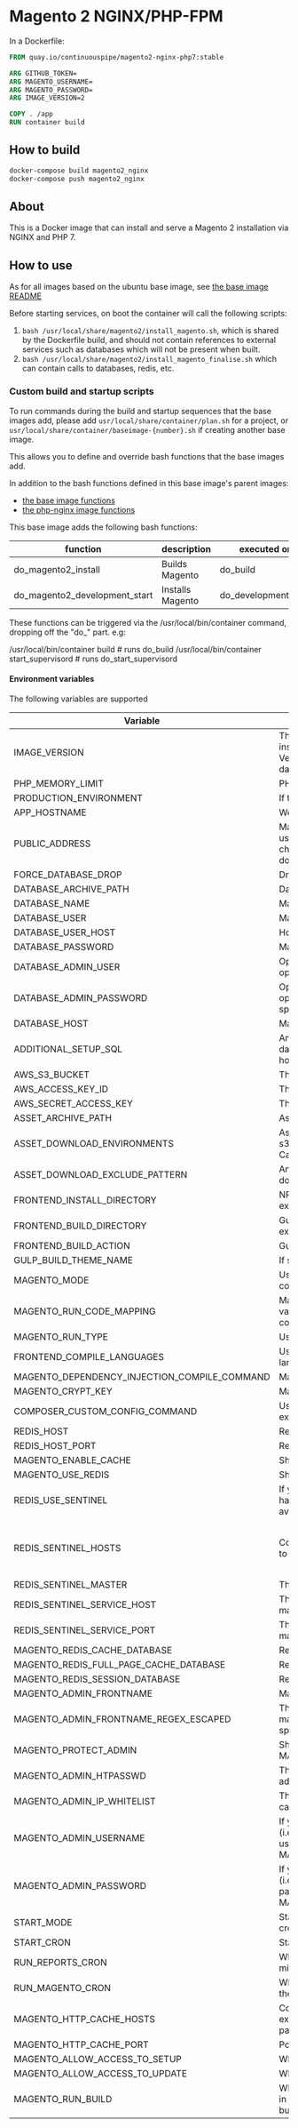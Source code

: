 # Magento 2 NGINX/PHP-FPM

In a Dockerfile:
```Dockerfile
FROM quay.io/continuouspipe/magento2-nginx-php7:stable

ARG GITHUB_TOKEN=
ARG MAGENTO_USERNAME=
ARG MAGENTO_PASSWORD=
ARG IMAGE_VERSION=2

COPY . /app
RUN container build
```

## How to build
```bash
docker-compose build magento2_nginx
docker-compose push magento2_nginx
```

## About

This is a Docker image that can install and serve a Magento 2 installation via NGINX and PHP 7.

## How to use

As for all images based on the ubuntu base image, see
[the base image README](../../ubuntu/16.04/README.md)

Before starting services, on boot the container will call the following scripts:

1. `bash /usr/local/share/magento2/install_magento.sh`, which is shared by the Dockerfile build, and should not contain
   references to external services such as databases which will not be present when built.
2. `bash /usr/local/share/magento2/install_magento_finalise.sh` which can contain calls to databases, redis, etc.

### Custom build and startup scripts

To run commands during the build and startup sequences that the base images add,
please add `usr/local/share/container/plan.sh` for a project, or
`usr/local/share/container/baseimage-{number}.sh` if creating another base image.

This allows you to define and override bash functions that the base images add.

In addition to the bash functions defined in this base image's parent images:
* [the base image functions](../../ubuntu/16.04/README.md#custom-build-and-startup-scripts)
* [the php-nginx image functions](../../php-nginx/README.md#custom-build-and-startup-scripts)

This base image adds the following bash functions:

function | description | executed on
--- | --- | ---
do_magento2_install | Builds Magento | do_build
do_magento2_development_start | Installs Magento | do_development_start

These functions can be triggered via the /usr/local/bin/container command, dropping off the "do_" part. e.g:

/usr/local/bin/container build # runs do_build
/usr/local/bin/container start_supervisord # runs do_start_supervisord

#### Environment variables

The following variables are supported

Variable | Description | Expected values | Default
--- | --- | --- | ----
IMAGE_VERSION | The docker image version to use. Version 1 uses the install_magento*.sh scripts which can be hard to customise. Version 2 uses magento_functions.sh and does a temporary database installation during the "build" phase. | 1/2 | 1
PHP_MEMORY_LIMIT | PHP memory limit | - | 768M
PRODUCTION_ENVIRONMENT | If true, magento DI will be compiled | true/false | false
APP_HOSTNAME | Web server's host name | \<projectname\>.docker | magento.docker
PUBLIC_ADDRESS | Magento base URL. Note that an underscore should not be used due to magento admin login using PHP's filter_var to check for domain validity. "_" is not a valid character in a domain name. |  https://\<projectname\>.docker/ | https://magento.docker/
FORCE_DATABASE_DROP | Drops the existing database before importing from assets | true/false | false
DATABASE_ARCHIVE_PATH | Database dump's archive path | relative path | tools/assets/development/magentodb.sql.gz
DATABASE_NAME | Magento database name | - | magentodb
DATABASE_USER | Magento database user | - | magento
DATABASE_USER_HOST | Host for the DATABASE_USER to be granted access from | hostname/ip/wildcard | %
DATABASE_PASSWORD | Magento database password | - | magento
DATABASE_ADMIN_USER | Optional MySQL database password to perform DBA operations, DATABASE_USER will be used if not specified | - | -
DATABASE_ADMIN_PASSWORD | Optional MySQL database password to perform DBA operations, DATABASE_PASSWORD will be used if not specified | - | -
DATABASE_HOST | Magento database host | - | database
ADDITIONAL_SETUP_SQL | Any additional SQL query which should be executed after database import (changing base URLs and setting varnish host/port is added by default) | SQL Query | - 
AWS_S3_BUCKET | The S3 bucket to download assets from | string | empty
AWS_ACCESS_KEY_ID | The S3 access key ID to connect to the S3 bucket as. | string | empty
AWS_SECRET_ACCESS_KEY | The S3 secret access key to connect to the S3 bucket as. | string | empty
ASSET_ARCHIVE_PATH | Asset files archive path | relative path | tools/assets/development/media.files.tgz 
ASSET_DOWNLOAD_ENVIRONMENTS | Assets will be downloaded for this environment name (i.e. s3://AWS_S3_BUCKET/ASSET_DOWNLOAD_ENVIRONMENT). Can be multiple values separated by whitespace. | - | development
ASSET_DOWNLOAD_EXCLUDE_PATTERN | An exclude pattern compatible with "aws-cli", in order not to download some files from the bucket. | glob | empty
FRONTEND_INSTALL_DIRECTORY | NPM modules will be installed within this directory (if it exists) | absolute path (normally we mount the source at /app) | /app/tools/inviqa
FRONTEND_BUILD_DIRECTORY | Gulp command will be executed within this directory (if it exists) | absolute path (normally we mount the source at /app) | /app/tools/inviqa
FRONTEND_BUILD_ACTION | Gulp command to run | gulp command name | build
GULP_BUILD_THEME_NAME | If specified, will be passed to gulp command as "--theme=<theme name>" | - | - 
MAGENTO_MODE | Used to set Magento mode. If set to "production", static content will be deployed | default/developer/production | production
MAGENTO_RUN_CODE_MAPPING | Mapped to http_host and default store name. First part of the value is the host name and second part is magento's store code (separated by space). Don't forget to add ";" at the end. | - | magento_web.docker default; 
MAGENTO_RUN_TYPE | Used to set Magento store type. | store/website | store
FRONTEND_COMPILE_LANGUAGES | Used during static content deployment. It can be multiple language codes. | language code(s) separated by space | en_GB
MAGENTO_DEPENDENCY_INJECTION_COMPILE_COMMAND | Magento DI compile command | - | bin/magento setup:di:compile 
MAGENTO_CRYPT_KEY | Magneto crypt key | - | -
COMPOSER_CUSTOM_CONFIG_COMMAND | Used to set any custom composer configuration, will be executed before composer install | composer config .. | -
REDIS_HOST | Redis host name (to store cache and sessions) | - | redis 
REDIS_HOST_PORT | Redis port | port number | 6379
MAGENTO_ENABLE_CACHE | Should redis be used for cache? | true/false | true
MAGENTO_USE_REDIS | Should redis be used for sessions? | true/false | true
REDIS_USE_SENTINEL | If you are running a redis cluster watched by sentinels and have Cm_Cache_Redis_Backend v1.10.x, set this to true to avoid trying to write to the redis followers | boolean | true/false
REDIS_SENTINEL_HOSTS | Comma seperated list of sentinel protocol/host/ports to talk to to find out which redis server is the leader | CSV of protocol/hostname/ports | tcp://redis-sentinel-0.redis-sentinel-headless:26379,tcp://redis-sentinel-1.redis-sentinel-headless:26379,tcp://redis-sentinel-2.redis-sentinel-headless:26379
REDIS_SENTINEL_MASTER | The name of the leader to ask the redis sentinels regarding. | string | mymaster
REDIS_SENTINEL_SERVICE_HOST | The hostname of the redis sentinel service. Used whilst magento_clear_redis_cache() function runs | hostname | redis-sentinel-headless
REDIS_SENTINEL_SERVICE_PORT | The port of the redis sentinel service. Used whilst magento_clear_redis_cache() function runs | 1-65535 | 26379
MAGENTO_REDIS_CACHE_DATABASE | Redis database number to store block cache | database number | 0
MAGENTO_REDIS_FULL_PAGE_CACHE_DATABASE | Redis database number to store full page cache | database number | 1
MAGENTO_REDIS_SESSION_DATABASE | Redis database number to store sessions | database number | 2
MAGENTO_ADMIN_FRONTNAME | Magento backend frontname | - | admin
MAGENTO_ADMIN_FRONTNAME_REGEX_ESCAPED | The admin URL "front name" that is configured for the magento application. Please escape any regular expression special characters. | regex escaped string | value of MAGENTO_ADMIN_FRONTNAME
MAGENTO_PROTECT_ADMIN | Should IP whitelisting/Basic Auth be deployed for the MAGENTO_ADMIN_FRONTNAME_REGEX_ESCAPED path? | true/false | false
MAGENTO_ADMIN_HTPASSWD | The htpasswd format `username:hashed_password` to protect admin with. Leave blank to just use IP Whitelisting. | htpasswd format username/passwords | empty
MAGENTO_ADMIN_IP_WHITELIST | The comma separated list of whitelisted IP addresses that can visit the admin path. Leave blank to just use htpasswd | CSV of IP addresses | Value of $AUTH_IP_WHITELIST, which may be blank or "127.0.0.1/32, ::1, 10.0.0.0/14"
MAGENTO_ADMIN_USERNAME | If you would like to configure an admin user automatically (i.e. for development purposes), set this value to be the username for the admin user and MAGENTO_ADMIN_PASSWORD too. | string | empty
MAGENTO_ADMIN_PASSWORD | If you would like to configure an admin user automatically (i.e. for development purposes), set this value to be the password for the admin user (please make it secure!) and MAGENTO_ADMIN_USERNAME too. | string | empty
START_MODE | Start in "web" mode to serve a site, or "cron" mode to run the cron | (web|cron) | web
START_CRON | Start the cron if "true", regardless of START_MODE | true/false | false
RUN_REPORTS_CRON | When cron is running, should the outputting of the last minute's reports to stderr happen? | true/false | true
RUN_MAGENTO_CRON | When cron is running, should the magento cron run, or just the supporting web services that output logs? | true/false | true
MAGENTO_HTTP_CACHE_HOSTS | Comma separated list of upstream HTTP cache hosts (for example, varnish) that magento will PURGE when clearing full page cache | CSV of hostnames/IPs | empty
MAGENTO_HTTP_CACHE_PORT | Port to talk to on the upstream HTTP cache hosts | 1-65535 | 80
MAGENTO_ALLOW_ACCESS_TO_SETUP | Whether to allow access to the /setup URL or not | true/false | true
MAGENTO_ALLOW_ACCESS_TO_UPDATE | Whether to allow access to the /update URL or not | true/false | true
MAGENTO_RUN_BUILD | Whether to run the installer each time the container is started in development mode. Run once with true and then further builds can be stopped by setting to false. | true/false | true
